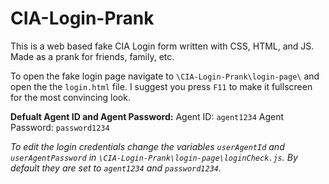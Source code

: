 
# CIA-Login-Prank
This is a web based fake CIA Login form written with CSS, HTML, and JS. Made as a prank for friends, family, etc.

To open the fake login page navigate to `\CIA-Login-Prank\login-page\` and open the the `login.html` file. I suggest you press `F11` to make it fullscreen for the most convincing look.

**Defualt Agent ID and Agent Password:**
Agent ID: `agent1234`
Agent Password: `password1234`

*To edit the login credentials change the variables `userAgentId` and `userAgentPassword` in `\CIA-Login-Prank\login-page\loginCheck.js`. By default they are set to `agent1234` and `password1234`.*
